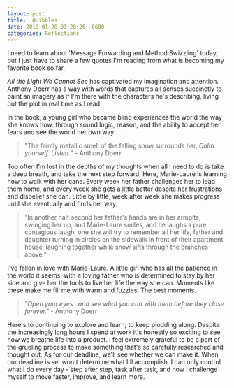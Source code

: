 ```yaml
---
layout: post
title:  Quibbles
date: 2018-01-28 01:20:26 -0600
categories: Reflections
---
```


I need to learn about 'Message Forwarding and Method Swizzling' today, but I just have to share a few quotes I'm reading from what is becoming my favorite book so far.

_All the Light We Cannot See_ has captivated my imagination and attention. Anthony Doerr has a way with words that captures all senses succinctly to paint an imagery as if I'm there with the characters he's describing, living out the plot in real time as I read.

In the book, a young girl who became blind experiences the world the way she knows how: through sound logic, reason, and the ability to accept her fears and see the world her own way.

> "The faintly metallic smell of the falling snow surrounds her. _Calm yourself. Listen._" - Anthony Doerr

Too often I'm lost in the depths of my thoughts when all I need to do is take a deep breath, and take the next step forward. Here, Marie-Laure is learning how to walk with her cane. Every week her father challenges her to lead them home, and every week she gets a little better despite her frustrations and disbelief she can. Little by little, week after week she makes progress until she eventually and finds her way.

> "In another half second her father's hands are in her armpits, swinging her up, and Marie-Laure smiles, and he laughs a pure, contagious laugh, one she will try to remember all her life, father and daughter turning in circles on the sidewalk in front of their apartment house, laughing together while snow sifts through the branches above."

I've fallen in love with Marie-Laure. A little girl who has all the patience in the world it seems, with a loving father who is determined to stay by her side and give her the tools to live her life the way she can. Moments like these make me fill me with warm and fuzzies. The best moments.

> _"Open your eyes...and see what you can with them before they close forever."_ - Anthony Doerr

Here's to continuing to explore and learn; to keep plodding along. Despite the increasingly long hours I spend at work it's honestly so exciting to see how we breathe life into a product. I feel extremely grateful to be a part of the grueling process to make something that's so carefully researched and thought out. As for our deadline, we'll see whether we can make it. When our deadline is set won't determine what I'll accomplish. I can only control what I do every day - step after step, task after task, and how I challenge myself to move faster, improve, and learn more.

